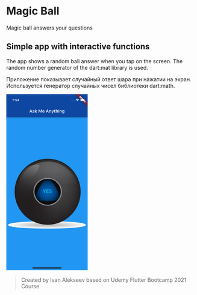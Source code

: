# Magic Ball

Magic ball answers your questions

## Simple app with interactive functions

The app shows a random ball answer when you tap on the screen.
The random number generator of the dart:mat library is used.

Приложение показывает случайный ответ шара при нажатии на экран. 
Используется генератор случайных чисел библиотеки dart:math. 

![](/images/screen.png)

>Created by Ivan Alekseev based on Udemy Flutter Bootcamp 2021 Course  